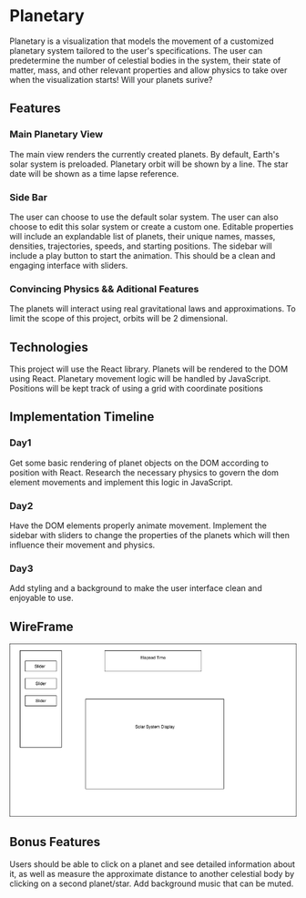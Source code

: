 # Planetary
Planetary is a visualization that models the movement of a customized planetary system tailored to the user's specifications. The user can predetermine the number of celestial bodies in the system, their state of matter, mass, and other relevant properties and allow physics to take over when the visualization starts! Will your planets surive?

## Features

### Main Planetary View

The main view renders the currently created planets. By default, Earth's solar system is preloaded. Planetary orbit will be shown by a line. The star date will be shown as a time lapse reference.

### Side Bar

The user can choose to use the default solar system. The user can also choose to edit this solar system or create a custom one. Editable properties will include an explandable list of planets, their unique names, masses, densities, trajectories, speeds, and starting positions. The sidebar will include a play button to start the animation. This should be a clean and engaging interface with sliders. 

### Convincing Physics && Aditional Features

The planets will interact using real gravitational laws and approximations. To limit the scope of this project, orbits will be 2 dimensional. 

## Technologies 
This project will use the React library. Planets will be rendered to the DOM using React. Planetary movement logic will be handled by JavaScript. Positions will be kept track of using a grid with coordinate positions

## Implementation Timeline

### Day1
Get some basic rendering of planet objects on the DOM according to position with React. Research the necessary physics to govern the dom element movements and implement this logic in JavaScript.

### Day2
Have the DOM elements properly animate movement. Implement the sidebar with sliders to change the properties of the planets which will then influence their movement and physics. 

### Day3
Add styling and a background to make the user interface clean and enjoyable to use. 

## WireFrame

![](images/SolarSystemUI.png)


## Bonus Features 
Users should be able to click on a planet and see detailed information about it, as well as measure the approximate distance to another celestial body by clicking on a second planet/star. Add background music that can be muted.
